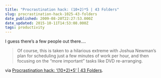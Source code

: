 ```yaml
---
title: "Procrastination hack: (10+2)*5 | 43 Folders"
slug: procrastination-hack-1025-43-folders
date_published: 2009-08-20T22:27:53.000Z
date_updated: 2015-10-11T14:53:08.000Z
tags: productivity
---
```


I guess there’s a few people out there….

> Of course, this is taken to a hilarious extreme with Joshua Newman’s plan for scheduling just a few minutes of work per hour, and then focusing on the “more important” tasks like DVD re-arranging.

via [Procrastination hack: ‘(10+2)*5’ | 43 Folders](http://www.43folders.com/2005/10/11/procrastination-hack-1025).
